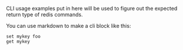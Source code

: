 CLI usage examples put in here will be used to figure out the expected return type of redis commands.

You can use markdown to make a cli block like this:

```cli
set mykey foo
get mykey
```
